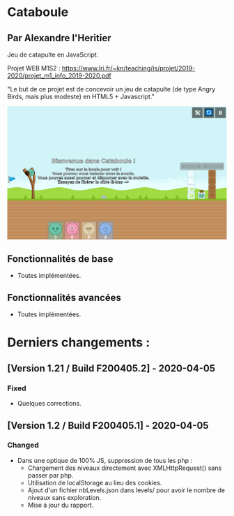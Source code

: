 # Cataboule
## Par Alexandre l'Heritier
Jeu de catapulte en JavaScript.

Projet WEB M1S2 :
https://www.lri.fr/~kn/teaching/js/projet/2019-2020/projet_m1_info_2019-2020.pdf

"Le but de ce projet est de concevoir un jeu de catapulte (de type Angry Birds, mais plus modeste) en HTML5 + Javascript."

![alt text](Evolution/Fin.png)

## Fonctionnalités de base
- Toutes implémentées.

## Fonctionnalités avancées
- Toutes implémentées.

# Derniers changements :
## [Version 1.21 / Build F200405.2] - 2020-04-05

### Fixed

- Quelques corrections.


## [Version 1.2 / Build F200405.1] - 2020-04-05

### Changed

- Dans une optique de 100% JS, suppression de tous les php :
    - Chargement des niveaux directement avec XMLHttpRequest() sans passer par php.
    - Utilisation de localStorage au lieu des cookies.
    - Ajout d'un fichier nbLevels.json dans levels/ pour avoir le nombre de niveaux sans exploration.
    - Mise à jour du rapport.